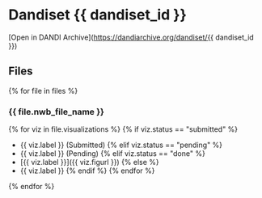 # Dandiset {{ dandiset_id }}

[Open in DANDI Archive](https://dandiarchive.org/dandiset/{{ dandiset_id }})

## Files

{% for file in files %}
### {{ file.nwb_file_name }}

{% for viz in file.visualizations %}
{% if viz.status == "submitted" %}
- {{ viz.label }} (Submitted)
{% elif viz.status == "pending" %}
- {{ viz.label }} (Pending)
{% elif viz.status == "done" %}
- [{{ viz.label }}]({{ viz.figurl }})
{% else %}
- {{ viz.label }}
{% endif %}
{% endfor %}

{% endfor %}
